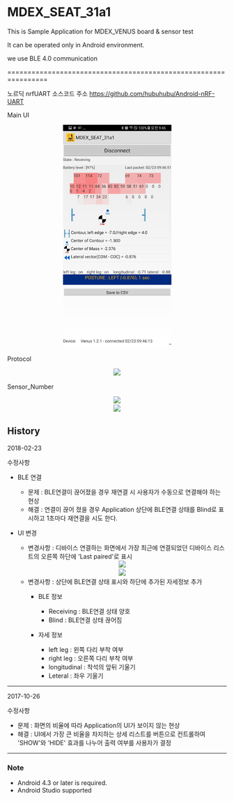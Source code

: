 ﻿# MDEX_SEAT_31a1

This is Sample Application for MDEX_VENUS board & sensor test

It can be operated only in Android environment.

we use BLE 4.0 communication

================================================================

노르딕 nrfUART 소스코드 주소
https://github.com/hubuhubu/Android-nRF-UART

Main UI 
<div align = "center">
<img src="https://github.com/Marveldex/MDEX_SEAR_31a1/blob/master/Image/UI.png" />
</div>


Protocol
<div align = "center">
<img src="https://github.com/Marveldex/MDEX_SEAR_31a1/blob/master/Image/protocol_1.png" />
</div>

Sensor_Number
<div align = "center">
<img src="https://github.com/Marveldex/MDEX_SEAR_31a1/blob/master/Image/seat_numbers.png" />
</div>

<div align = "center">
<img src="https://github.com/Marveldex/MDEX_SEAR_31a1/blob/master/Image/protocol_2.png" />
</div>


History
---------------------------------------
2018-02-23

수정사항

 
- BLE 연결
	- 문제 : BLE연결이 끊어졌을 경우 재연결 시 사용자가 수동으로 연결해야 하는 현상
	- 해결 : 연결이 끊어 졌을 경우 Application 상단에 BLE연결 상태를 Blind로 표시하고 1초마다 재연결을 시도 한다.
	
- UI 변경

	- 변경사항 : 디바이스 연결하는 화면에서 가장 최근에 연결되었던 디바이스 리스트의 오른쪽 하단에 'Last paired'로 표시
	<div align = "center">
	<img src="https://github.com/Marveldex/MDEX_SEAT_31a1/blob/master/Image/selectdevice.jpg" />
	</div>	
	                                                                       
	<div align = "center">
	<img src="https://github.com/Marveldex/MDEX_SEAT_31a1/blob/master/Image/changedUI.jpg" />
	</div>
	                                               
	- 변경사항 : 상단에 BLE연결 상태 표시와 하단에 추가된 자세정보 추가
		- BLE 정보
			- Receiving : BLE연결 상태 양호
			- Blind : BLE연결 상태 끊어짐
			
		- 자세 정보
			- left leg : 왼쪽 다리 부착 여부
			- right leg :  오른쪽 다리 부착 여부
			- longitudinal : 착석의 앞뒤 기울기
			- Leteral : 좌우 기울기
	
	
---------------------------------------
2017-10-26

수정사항
 - 문제 : 화면의 비율에 따라 Application의 UI가 보이지 않는 현상
 - 해결 : UI에서 가장 큰 비율을 차지하는 상세 리스트를 버튼으로 컨트롤하여 'SHOW'와 'HIDE' 효과를 나누어 출력 여부를 사용자가 결정

---------------------------------------

### Note
- Android 4.3 or later is required.
- Android Studio supported 
